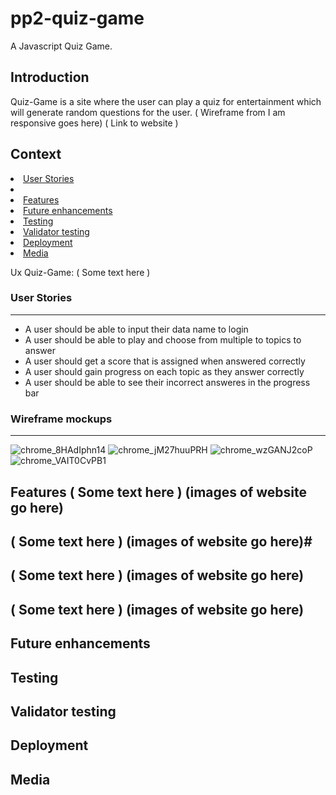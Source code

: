 # pp2-quiz-game
A Javascript Quiz Game.

## Introduction
Quiz-Game is a site where the user can play a quiz for entertainment which will generate random questions for the user.
( Wireframe from I am responsive goes here)
( Link to website )

## Context
<li><a href="#User Stories">User Stories</li>
<li><a href="#Wireframe mockups"></li>
<li><a href="#Features">Features</li>
<li><a href="#Future enhancements">Future enhancements</li>
<li><a href="#Testing">Testing</a></li>
<li><a href="#Validator testing">Validator testing</a></li>
<li><a href="#Deployment">Deployment</a></li>
<li><a href="#Media">Media</a></li>

Ux
Quiz-Game: ( Some text here )

### User Stories
--------------------
- A user should be able to input their data name to login
- A user should be able to play and choose from multiple to topics to answer
- A user should get a score that is assigned when answered correctly 
- A user should gain progress on each topic as they answer correctly
- A user should be able to see their incorrect answeres in the progress bar 

### Wireframe mockups
--------------------
![chrome_8HAdIphn14](https://user-images.githubusercontent.com/43074374/144050653-96c5c12d-638e-4b12-9f61-1e7109991de5.png)
![chrome_jM27huuPRH](https://user-images.githubusercontent.com/43074374/144055164-554a849c-0f31-4e22-b5b5-dfd61a152909.png)
![chrome_wzGANJ2coP](https://user-images.githubusercontent.com/43074374/144055714-66f7fa3e-fa20-410e-bbf1-e4b72593a9ef.png)
![chrome_VAIT0CvPB1](https://user-images.githubusercontent.com/43074374/144056129-b5cc6536-c8dc-4106-804f-39e3b449111d.png)

Features
( Some text here )
(images of website go here)
--------------------
( Some text here )
(images of website go here)#
--------------------
( Some text here )
(images of website go here)
--------------------
( Some text here )
(images of website go here)
--------------------

Future enhancements
--------------------
Testing
--------------------
Validator testing
--------------------
Deployment
--------------------
Media
--------------------

